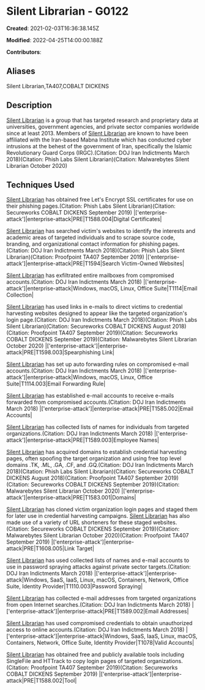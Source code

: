 # Silent Librarian - G0122

**Created**: 2021-02-03T16:36:38.145Z

**Modified**: 2022-04-25T14:00:00.188Z

**Contributors**: 

## Aliases

Silent Librarian,TA407,COBALT DICKENS

## Description

[Silent Librarian](https://attack.mitre.org/groups/G0122) is a group that has targeted research and proprietary data at universities, government agencies, and private sector companies worldwide since at least 2013. Members of  [Silent Librarian](https://attack.mitre.org/groups/G0122) are known to have been affiliated with the Iran-based Mabna Institute which has conducted cyber intrusions at the behest of the government of Iran, specifically the Islamic Revolutionary Guard Corps (IRGC).(Citation: DOJ Iran Indictments March 2018)(Citation: Phish Labs Silent Librarian)(Citation: Malwarebytes Silent Librarian October 2020)

## Techniques Used


[Silent Librarian](https://attack.mitre.org/groups/G0122) has obtained free Let's Encrypt SSL certificates for use on their phishing pages.(Citation: Phish Labs Silent Librarian)(Citation: Secureworks COBALT DICKENS September 2019)
|['enterprise-attack']|enterprise-attack|PRE|T1588.004|Digital Certificates|


[Silent Librarian](https://attack.mitre.org/groups/G0122) has searched victim's websites to identify the interests and academic areas of targeted individuals and to scrape source code, branding, and organizational contact information for phishing pages.(Citation: DOJ Iran Indictments March 2018)(Citation: Phish Labs Silent Librarian)(Citation: Proofpoint TA407 September 2019)
|['enterprise-attack']|enterprise-attack|PRE|T1594|Search Victim-Owned Websites|


[Silent Librarian](https://attack.mitre.org/groups/G0122) has exfiltrated entire mailboxes from compromised accounts.(Citation: DOJ Iran Indictments March 2018)
|['enterprise-attack']|enterprise-attack|Windows, macOS, Linux, Office Suite|T1114|Email Collection|


[Silent Librarian](https://attack.mitre.org/groups/G0122) has used links in e-mails to direct victims to credential harvesting websites designed to appear like the targeted organization's login page.(Citation: DOJ Iran Indictments March 2018)(Citation: Phish Labs Silent Librarian)(Citation: Secureworks COBALT DICKENS August 2018)(Citation: Proofpoint TA407 September 2019)(Citation: Secureworks COBALT DICKENS September 2019)(Citation: Malwarebytes Silent Librarian October 2020)
|['enterprise-attack']|enterprise-attack|PRE|T1598.003|Spearphishing Link|


[Silent Librarian](https://attack.mitre.org/groups/G0122) has set up auto forwarding rules on compromised e-mail accounts.(Citation: DOJ Iran Indictments March 2018)
|['enterprise-attack']|enterprise-attack|Windows, macOS, Linux, Office Suite|T1114.003|Email Forwarding Rule|


[Silent Librarian](https://attack.mitre.org/groups/G0122) has established e-mail accounts to receive e-mails forwarded from compromised accounts.(Citation: DOJ Iran Indictments March 2018)
|['enterprise-attack']|enterprise-attack|PRE|T1585.002|Email Accounts|


[Silent Librarian](https://attack.mitre.org/groups/G0122) has collected lists of names for individuals from targeted organizations.(Citation: DOJ Iran Indictments March 2018)
|['enterprise-attack']|enterprise-attack|PRE|T1589.003|Employee Names|


[Silent Librarian](https://attack.mitre.org/groups/G0122) has acquired domains to establish credential harvesting pages, often spoofing the target organization and using free top level domains .TK, .ML, .GA, .CF, and .GQ.(Citation: DOJ Iran Indictments March 2018)(Citation: Phish Labs Silent Librarian)(Citation: Secureworks COBALT DICKENS August 2018)(Citation: Proofpoint TA407 September 2019)(Citation: Secureworks COBALT DICKENS September 2019)(Citation: Malwarebytes Silent Librarian October 2020)
|['enterprise-attack']|enterprise-attack|PRE|T1583.001|Domains|


[Silent Librarian](https://attack.mitre.org/groups/G0122) has cloned victim organization login pages and staged them for later use in credential harvesting campaigns. [Silent Librarian](https://attack.mitre.org/groups/G0122) has also made use of a variety of URL shorteners for these staged websites.(Citation: Secureworks COBALT DICKENS September 2019)(Citation: Malwarebytes Silent Librarian October 2020)(Citation: Proofpoint TA407 September 2019)
|['enterprise-attack']|enterprise-attack|PRE|T1608.005|Link Target|


[Silent Librarian](https://attack.mitre.org/groups/G0122) has used collected lists of names and e-mail accounts to use in password spraying attacks against private sector targets.(Citation: DOJ Iran Indictments March 2018)
|['enterprise-attack']|enterprise-attack|Windows, SaaS, IaaS, Linux, macOS, Containers, Network, Office Suite, Identity Provider|T1110.003|Password Spraying|


[Silent Librarian](https://attack.mitre.org/groups/G0122) has collected e-mail addresses from targeted organizations from open Internet searches.(Citation: DOJ Iran Indictments March 2018)
|['enterprise-attack']|enterprise-attack|PRE|T1589.002|Email Addresses|


[Silent Librarian](https://attack.mitre.org/groups/G0122) has used compromised credentials to obtain unauthorized access to online accounts.(Citation: DOJ Iran Indictments March 2018)
|['enterprise-attack']|enterprise-attack|Windows, SaaS, IaaS, Linux, macOS, Containers, Network, Office Suite, Identity Provider|T1078|Valid Accounts|


[Silent Librarian](https://attack.mitre.org/groups/G0122) has obtained free and publicly available tools including SingleFile and HTTrack to copy login pages of targeted organizations.(Citation: Proofpoint TA407 September 2019)(Citation: Secureworks COBALT DICKENS September 2019)
|['enterprise-attack']|enterprise-attack|PRE|T1588.002|Tool|


